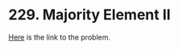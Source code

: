 # 229. Majority Element II

[Here](https://leetcode.com/problems/majority-element-ii/) is the link to the problem.